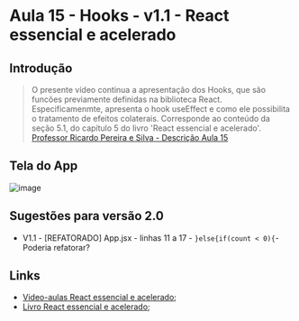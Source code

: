 # Aula 15 - Hooks - v1.1 - React essencial e acelerado

## Introdução
> O presente vídeo continua a apresentação dos Hooks, que são funcões previamente definidas na biblioteca React. Especificamenmte, apresenta o hook useEffect e como ele possibilita o tratamento de efeitos colaterais. Corresponde ao conteúdo da seção 5.1, do capítulo 5 do livro 'React essencial e acelerado'.
[Professor Ricardo Pereira e Silva - Descrição Aula 15](https://www.youtube.com/watch?v=17adf88_fe0&ab_channel=ModelagemOrientadaaObjetoscomUML)

## Tela do App
![image](https://github.com/wfrsilva/React-essencial-e-acelerado/assets/8933834/f687f481-318b-4346-bf40-17442bbd133e)

## Sugestões para versão 2.0
- V1.1 - \[REFATORADO\] App.jsx - linhas 11 a 17 - ```}else{if(count < 0){```- Poderia refatorar? 

## Links
- [Video-aulas React essencial e acelerado](https://www.youtube.com/watch?v=Wdto4xO981g&list=PLQb3t1uw-rpFCJlfyglJkJ_8Zz_gMIa7A&index=1&ab_channel=ModelagemOrientadaaObjetoscomUML);
- [Livro React essencial e acelerado](https://www.amazon.com.br/React-essencial-acelerado-Ricardo-Pereira-ebook/dp/B0CS4MT24K/ref=sr_1_1?crid=KYMXD3Y1SRYA&keywords=react+essencial+e+acelerado&qid=1705929956&sprefix=react+essen%2Caps%2C191&sr=8-1);
